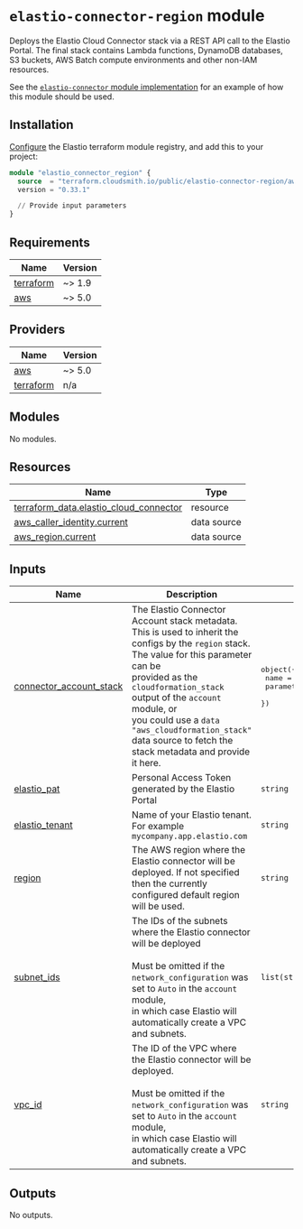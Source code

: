 # `elastio-connector-region` module

Deploys the Elastio Cloud Connector stack via a REST API call to the Elastio Portal. The final stack contains Lambda functions, DynamoDB databases, S3 buckets, AWS Batch compute environments and other non-IAM resources.

See the [`elastio-connector` module implementation](../../main.tf) for an example of how this module should be used.

## Installation

[Configure](../../README.md#configuring-the-terraform-modules-registry) the Elastio terraform module registry, and add this to your project:

```tf
module "elastio_connector_region" {
  source  = "terraform.cloudsmith.io/public/elastio-connector-region/aws"
  version = "0.33.1"

  // Provide input parameters
}
```

<!-- BEGIN_TF_DOCS -->

## Requirements

| Name                                                                     | Version |
| ------------------------------------------------------------------------ | ------- |
| <a name="requirement_terraform"></a> [terraform](#requirement_terraform) | ~> 1.9  |
| <a name="requirement_aws"></a> [aws](#requirement_aws)                   | ~> 5.0  |

## Providers

| Name                                                               | Version |
| ------------------------------------------------------------------ | ------- |
| <a name="provider_aws"></a> [aws](#provider_aws)                   | ~> 5.0  |
| <a name="provider_terraform"></a> [terraform](#provider_terraform) | n/a     |

## Modules

No modules.

## Resources

| Name                                                                                                                             | Type        |
| -------------------------------------------------------------------------------------------------------------------------------- | ----------- |
| [terraform_data.elastio_cloud_connector](https://registry.terraform.io/providers/hashicorp/terraform/latest/docs/resources/data) | resource    |
| [aws_caller_identity.current](https://registry.terraform.io/providers/hashicorp/aws/latest/docs/data-sources/caller_identity)    | data source |
| [aws_region.current](https://registry.terraform.io/providers/hashicorp/aws/latest/docs/data-sources/region)                      | data source |

## Inputs

| Name                                                                                                   | Description                                                                                                                                                                                                                                                                                                                                               | Type                                                                         | Default | Required |
| ------------------------------------------------------------------------------------------------------ | --------------------------------------------------------------------------------------------------------------------------------------------------------------------------------------------------------------------------------------------------------------------------------------------------------------------------------------------------------- | ---------------------------------------------------------------------------- | ------- | :------: |
| <a name="input_connector_account_stack"></a> [connector_account_stack](#input_connector_account_stack) | The Elastio Connector Account stack metadata. This is used to inherit the<br/> configs by the `region` stack. The value for this parameter can be<br/> provided as the `cloudformation_stack` output of the `account` module, or<br/> you could use a `data "aws_cloudformation_stack"` data source to fetch the<br/> stack metadata and provide it here. | <pre>object({<br/> name = string<br/> parameters = map(string)<br/> })</pre> | n/a     |   yes    |
| <a name="input_elastio_pat"></a> [elastio_pat](#input_elastio_pat)                                     | Personal Access Token generated by the Elastio Portal                                                                                                                                                                                                                                                                                                     | `string`                                                                     | n/a     |   yes    |
| <a name="input_elastio_tenant"></a> [elastio_tenant](#input_elastio_tenant)                            | Name of your Elastio tenant. For example `mycompany.app.elastio.com`                                                                                                                                                                                                                                                                                      | `string`                                                                     | n/a     |   yes    |
| <a name="input_region"></a> [region](#input_region)                                                    | The AWS region where the Elastio connector will be deployed. If not specified<br/> then the currently configured default region will be used.                                                                                                                                                                                                             | `string`                                                                     | `null`  |    no    |
| <a name="input_subnet_ids"></a> [subnet_ids](#input_subnet_ids)                                        | The IDs of the subnets where the Elastio connector will be deployed<br/><br/> Must be omitted if the `network_configuration` was set to `Auto` in the `account` module,<br/> in which case Elastio will automatically create a VPC and subnets.                                                                                                           | `list(string)`                                                               | `null`  |    no    |
| <a name="input_vpc_id"></a> [vpc_id](#input_vpc_id)                                                    | The ID of the VPC where the Elastio connector will be deployed.<br/><br/> Must be omitted if the `network_configuration` was set to `Auto` in the `account` module,<br/> in which case Elastio will automatically create a VPC and subnets.                                                                                                               | `string`                                                                     | `null`  |    no    |

## Outputs

No outputs.

<!-- END_TF_DOCS -->
